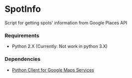 # SpotInfo

Script for getting spots' information from Google Places API

### Requirements
- Python 2.X (Currently: Not work in python 3.X)

### Dependencies
- [Python Client for Google Maps Services](https://github.com/googlemaps/google-maps-services-python)

